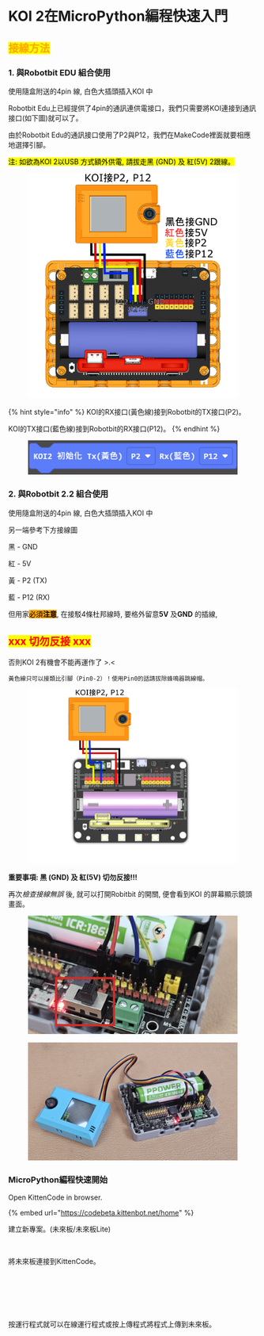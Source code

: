 # KOI 2在MicroPython編程快速入門

## <mark style="color:orange;">**接線方法**</mark>

### **1. 與Robotbit EDU 組合使用**

使用隨盒附送的4pin 線, 白色大插頭插入KOI 中

Robotbit Edu上已經提供了4pin的通訊連供電接口，我們只需要將KOI連接到通訊接口(如下圖)就可以了。

由於Robotbit Edu的通訊接口使用了P2與P12，我們在MakeCode裡面就要相應地選擇引腳。

<mark style="background-color:yellow;">注:  如欲為KOI 2以USB 方式額外供電, 請拔走黑 (GND) 及 紅(5V) 2跟線。</mark>

<figure><img src="../../../.gitbook/assets/koi2_robotbit_edu_wiring.png" alt=""><figcaption></figcaption></figure>

{% hint style="info" %}
KOI的RX接口(黃色線)接到Robotbit的TX接口(P2)。

KOI的TX接口(藍色線)接到Robotbit的RX接口(P12)。
{% endhint %}

<figure><img src="../../../.gitbook/assets/image (6) (1) (1) (1) (1) (1).png" alt=""><figcaption></figcaption></figure>

### **2. 與Robotbit 2.2  組合使用**

使用隨盒附送的4pin 線, 白色大插頭插入KOI 中

另一端參考下方接線圖

&#x20;           黑 - GND

&#x20;           紅 - 5V

&#x20;           黃 - P2 (TX)

&#x20;           藍 - P12 (RX)

但用家<mark style="background-color:orange;">必須</mark><mark style="background-color:orange;">**注意**</mark>, 在接駁4條杜邦線時, 要格外留意**5V** 及**GND** 的插線,

## <mark style="color:red;">**xxx 切勿反接 xxx**</mark>

否則KOI 2有機會不能再運作了 >.<



```
黃色線只可以接類比引腳（Pin0-2）！使用Pin0的話請拔除蜂鳴器跳線帽。
```

<figure><img src="../../../.gitbook/assets/koi2_robotbit_2.2_wiring.png" alt=""><figcaption></figcaption></figure>

**重要事項: 黑 (GND) 及 紅(5V) 切勿反接!!!**

再&#x6B21;_&#x6AA2;查接線無誤_ 後, 就可以打開Robitbit 的開關, 便會看到KOI 的屏幕顯示鏡頭畫面。

<figure><img src="../../../.gitbook/assets/20240320_100258.png" alt=""><figcaption></figcaption></figure>

<figure><img src="../../../.gitbook/assets/20240320_100319.jpg" alt=""><figcaption></figcaption></figure>

### MicroPython編程快速開始

Open KittenCode in browser.

{% embed url="https://codebeta.kittenbot.net/home" %}

建立新專案。(未來板/未來板Lite)

<figure><img src="https://sharinghub-eng.kittenbot.hk/~gitbook/image?url=https%3A%2F%2F686851495-files.gitbook.io%2F%7E%2Ffiles%2Fv0%2Fb%2Fgitbook-x-prod.appspot.com%2Fo%2Fspaces%252F7Bv9xBdKh3R9w6Vp7asd%252Fuploads%252FjuMzmvTbEtaUvm2fXXkb%252Fimage.png%3Falt%3Dmedia%26token%3D087fb641-6f79-4b01-bec7-9bd101894bf8&#x26;width=768&#x26;dpr=1&#x26;quality=100&#x26;sign=a702aeb7&#x26;sv=1" alt=""><figcaption></figcaption></figure>

將未來板連接到KittenCode。

<div><figure><img src="https://sharinghub-eng.kittenbot.hk/~gitbook/image?url=https%3A%2F%2F686851495-files.gitbook.io%2F%7E%2Ffiles%2Fv0%2Fb%2Fgitbook-x-prod.appspot.com%2Fo%2Fspaces%252F7Bv9xBdKh3R9w6Vp7asd%252Fuploads%252Fh73ckaGfH9QqZzd2QkNE%252Fimage.png%3Falt%3Dmedia%26token%3D373a864c-9907-46be-9385-9e992bb796e5&#x26;width=768&#x26;dpr=1&#x26;quality=100&#x26;sign=7b9cba5&#x26;sv=1" alt=""><figcaption></figcaption></figure> <figure><img src="https://sharinghub-eng.kittenbot.hk/~gitbook/image?url=https%3A%2F%2F686851495-files.gitbook.io%2F%7E%2Ffiles%2Fv0%2Fb%2Fgitbook-x-prod.appspot.com%2Fo%2Fspaces%252F7Bv9xBdKh3R9w6Vp7asd%252Fuploads%252FvoRHKJKPsKlqWC87hf5f%252Fimage.png%3Falt%3Dmedia%26token%3Daeb4eabb-2f09-40ac-b2a6-bd222f9d91f7&#x26;width=768&#x26;dpr=1&#x26;quality=100&#x26;sign=8f7ced9d&#x26;sv=1" alt=""><figcaption></figcaption></figure> <figure><img src="https://sharinghub-eng.kittenbot.hk/~gitbook/image?url=https%3A%2F%2F686851495-files.gitbook.io%2F%7E%2Ffiles%2Fv0%2Fb%2Fgitbook-x-prod.appspot.com%2Fo%2Fspaces%252F7Bv9xBdKh3R9w6Vp7asd%252Fuploads%252FjvEtQ3L5p6xxc8m4jdup%252Fimage.png%3Falt%3Dmedia%26token%3D4f6157d2-db1c-4edd-8ce8-7cffd06a9c85&#x26;width=768&#x26;dpr=1&#x26;quality=100&#x26;sign=71471968&#x26;sv=1" alt=""><figcaption></figcaption></figure></div>

按運行程式就可以在線運行程式或按上傳程式將程式上傳到未來板。

<figure><img src="https://sharinghub-eng.kittenbot.hk/~gitbook/image?url=https%3A%2F%2F686851495-files.gitbook.io%2F%7E%2Ffiles%2Fv0%2Fb%2Fgitbook-x-prod.appspot.com%2Fo%2Fspaces%252F7Bv9xBdKh3R9w6Vp7asd%252Fuploads%252FnHm7r8SgIGG5S1tuY6dh%252Fimage.png%3Falt%3Dmedia%26token%3Dee25b307-5a2d-4545-978c-8d77549d4318&#x26;width=768&#x26;dpr=1&#x26;quality=100&#x26;sign=bc1fad6f&#x26;sv=1" alt=""><figcaption></figcaption></figure>
